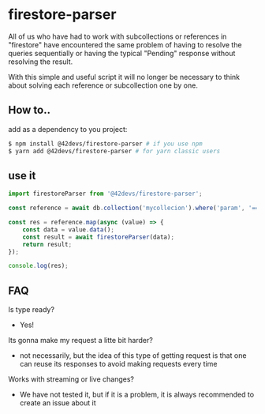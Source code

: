 # firestore-parser

All of us who have had to work with subcollections or references in "firestore" have encountered the same problem of having to resolve the queries sequentially or having the typical "Pending" response without resolving the result.

With this simple and useful script it will no longer be necessary to think about solving each reference or subcollection one by one.

## How to..

add as a dependency to you project:

```bash
$ npm install @42devs/firestore-parser # if you use npm
$ yarn add @42devs/firestore-parser # for yarn classic users
```

## use it

```javascript
import firestoreParser from '@42devs/firestore-parser';

const reference = await db.collection('mycollecion').where('param', '==', 'value').get();

const res = reference.map(async (value) => {
    const data = value.data();
    const result = await firestoreParser(data);
    return result;
});

console.log(res);

```


## FAQ

Is type ready?
- Yes!

Its gonna make my request a litte bit harder? 
- not necessarily, but the idea of this type of getting request is that one can reuse its responses to avoid making requests every time

Works with streaming or live changes?
- We have not tested it, but if it is a problem, it is always recommended to create an issue about it
